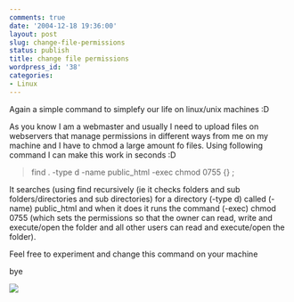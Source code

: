 ```yaml
---
comments: true
date: '2004-12-18 19:36:00'
layout: post
slug: change-file-permissions
status: publish
title: change file permissions
wordpress_id: '38'
categories:
- Linux
---
```


Again a simple command to simplefy our life on linux/unix machines :D
  

  
As you know I am a webmaster and usually I need to upload files on webservers that manage permissions in different ways from me on my machine and I have to chmod a large amount fo files. Using following command I can make this work in seconds :D
  


>    find . -type d -name public_html -exec chmod 0755 {} \;
  


It searches (using find recursively (ie it checks folders and sub folders/directories and sub directories) for a directory (-type d) called (-name) public_html and when it does it runs the command (-exec) chmod 0755 (which sets the permissions so that the owner can read, write and execute/open the folder and all other users can read and execute/open the folder).
  

  
Feel free to experiment and change this command on your machine
  

  
bye

[![](http://www.feedburner.com/fb/images/pub/flchklt.gif)](http://feeds.feedburner.com/zekussuse)
